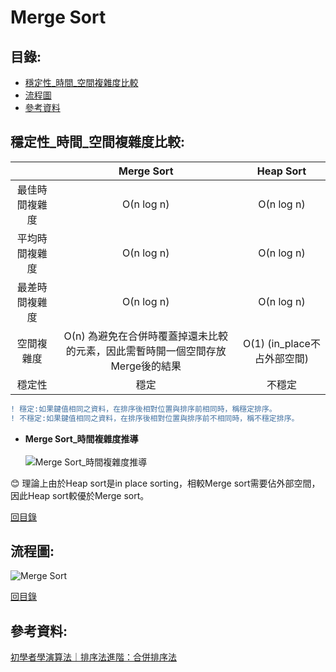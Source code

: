 Merge Sort
=====

目錄:
---

* [穩定性_時間_空間複雜度比較](#穩定性_時間_空間複雜度比較)
* [流程圖](#流程圖)
* [參考資料](#參考資料)



穩定性_時間_空間複雜度比較:
----

|         |     Merge Sort     |  	Heap Sort |
| :-------------: |:-------------:| :------------:|
| 最佳時間複雜度        | Ο(n log n)    |Ο(n log n)|
| 平均時間複雜度        | Ο(n log n)     |   Ο(n log n)|
| 最差時間複雜度         | Ο(n log n)     |  Ο(n log n)|
|空間複雜度| Ο(n) 為避免在合併時覆蓋掉還未比較的元素，因此需暫時開一個空間存放Merge後的結果| Ο(1) (in_place不占外部空間)|
|穩定性|穩定|不穩定|

```diff
! 穩定:如果鍵值相同之資料，在排序後相對位置與排序前相同時，稱穩定排序。
! 不穩定:如果鍵值相同之資料，在排序後相對位置與排序前不相同時，稱不穩定排序。
````

* **Merge Sort_時間複雜度推導**
<br></br>
![Merge Sort_時間複雜度推導](https://github.com/imucici/my-learning-note/blob/master/%E5%9C%96%E7%89%87/Merge%20Sort_%E6%99%82%E9%96%93%E8%A4%87%E9%9B%9C%E5%BA%A6.jpg)


:blush: 理論上由於Heap sort是in place sorting，相較Merge sort需要佔外部空間，因此Heap sort較優於Merge sort。


[回目錄](https://github.com/imucici/my-learning-note/blob/master/%E4%B8%8A%E8%AA%B2%E5%85%A7%E5%AE%B9%E7%AD%86%E8%A8%98/%E7%AC%AC%E5%85%AD%E9%80%B1%E4%B8%8A%E8%AA%B2%E9%80%B2%E5%BA%A6.md#%E7%9B%AE%E9%8C%84)

流程圖:
-----

![Merge Sort](https://github.com/imucici/my-learning-note/blob/master/%E5%9C%96%E7%89%87/Merge%20Sort_%E6%B5%81%E7%A8%8B%E5%9C%96.png)


[回目錄](https://github.com/imucici/my-learning-note/blob/master/%E4%B8%8A%E8%AA%B2%E5%85%A7%E5%AE%B9%E7%AD%86%E8%A8%98/%E7%AC%AC%E5%85%AD%E9%80%B1%E4%B8%8A%E8%AA%B2%E9%80%B2%E5%BA%A6.md#%E7%9B%AE%E9%8C%84)



參考資料:
-----

[初學者學演算法｜排序法進階：合併排序法](https://medium.com/appworks-school/%E5%88%9D%E5%AD%B8%E8%80%85%E5%AD%B8%E6%BC%94%E7%AE%97%E6%B3%95-%E6%8E%92%E5%BA%8F%E6%B3%95%E9%80%B2%E9%9A%8E-%E5%90%88%E4%BD%B5%E6%8E%92%E5%BA%8F%E6%B3%95-6252651c6f7e)
